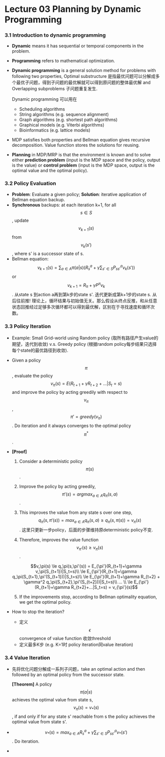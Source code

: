 # Lecture 03 Planning by Dynamic Programming

### 3.1 Introduction to dynamic programming

* **Dynamic** means it has sequential or temporal components in the problem.
* **Programming** refers to mathematical optimization.
* **Dynamic programming** is a general solution method for problems with following two properties, Optimal substructure 是指最优问题可以分解成多个最优子问题，得到子问题的最优解就可以得到原问题的整体最优解 and Overlapping subproblems 子问题重复发生.

  Dynamic programming 可以用在

  * Scheduling algorithms
  * String algorithms \(e.g. sequence alignment\)
  * Graph algorithms \(e.g. shortest path algorithms\)
  * Graphical models \(e.g. Viterbi algorithms\)
  * Bioinformatics \(e.g. lattice models\)

* MDP satisfies both properties and Bellman equation gives recursive decomposition. Value function stores the solutions for reusing.
* **Planning** in MDP/MRP is that the environment is known and to solve either **prediction problem** \(input is the MDP space and the policy, output is the value\) or **control problem** \(input is the MDP space, output is the optimal value and the optimal policy\).

### 3.2 Policy Evaluation

* **Problem**: Evaluate a given policy; **Solution**: iterative application of Bellman equation backup.
* **Synchronous** backups: at each iteration k+1, for all $$s \in S$$, update $$v_{k+1}(s)$$ from $$v_k(s')$$, where s' is a successor state of s.
* Bellman equation: $$v_{k+1}(s)=\sum_{a \in A} \pi(a|s) (R^a_s+\gamma \sum_{s' \in S} P^a_{ss'}v_k(s'))$$ or $$v_{k+1} = R_\pi+\gamma P^\pi v_k$$.   从state s 到action a再到第k步的state s'. 迭代更新成第k+1步的state s. 从后往前推! 理论上，循环结果与初始值无关。那么假设从终点反推，和从任意状态回推经过足够多次循环都可以得到最优解，区别在于寻找速度和循环次数。

### 3.3 Policy Iteration

* Example: Small Grid-world using Random policy \(取所有路径产生value的期望，迭代到收敛\) v.s. Greedy policy \(根据random policy每步结果只选择每个state的最优路径到收敛\).
* Given a policy $$\pi$$,  evaluate the policy $$v_\pi (s) = E(R_{t+1}+\gamma R_{t+2}+...|S_t=s)$$ and improve the policy by acting greedily with respect to $$v_\pi$$,  $$\pi'=greedy(v_\pi)$$. Do iteration and it always converges to the optimal policy $$\pi^*$$.
* **\[Proof\]** 

  1. Consider a deterministic policy $$\pi(s)$$.

  2. Improve the policy by acting greedily, $$\pi' (s) =argmax_{a \in A} q_\pi (s,a)$$ .

  3. This improves the value from any state s over one step, $$q_\pi(s,\pi'(s)) = max_{a \in A} q_\pi (s,a) \ge q_\pi(s,\pi(s)) = v_\pi(s)$$. 这里只更新一步policy，后面的步骤维持原deterministic policy不变.

  4. Therefore, improves the value function $$v_{\pi'}(s) \ge v_\pi(s)$$.

  $$v_\pi(s) \le q_\pi(s,\pi'(s)) = E_{\pi'}(R_{t+1}+\gamma v_\pi(S_{t+1})|S_t=s)\\ \le E_{\pi'}(R_{t+1}+\gamma q_\pi(S_{t+1},\pi'(S_{t+1}))|S_t=s)\\ \le E_{\pi'}(R_{t+1}+\gamma R_{t+2} + \gamma^2 q_\pi(S_{t+2},\pi'(S_{t+2}))|S_t=s)\\ ... \\ \le  E_{\pi'}(R_{t+1}+\gamma R_{t+2}+...|S_t=s) = v_{\pi'}(s)$$  

  5. If the improvements stop, according to Bellman optimality equation, we get the optimal policy.

* How to stop the iteration?
  * 定义$$\epsilon$$convergence of value function 收敛threshold
  * 定义最多K步 \(e.g. K=1时 policy iteration同value iteration\)

### 3.4 Value Iteration

* 先将优化问题分解成一系列子问题，take an optimal action and then followed by an optimal policy from the successor state.

  **\[Theorem\]** A policy $$\pi(a|s)$$ achieves the optimal value from state s, $$v_\pi(s)=v_*(s)$$, if and only if for any state s' reachable from s the policy achieves the optimal value from state s'.

* $$v_*(s)=max_{a \in A} R_s^a  + \gamma \sum_{s' \in S} P_{ss'}^av_*(s')$$ . Do iteration.
* 


